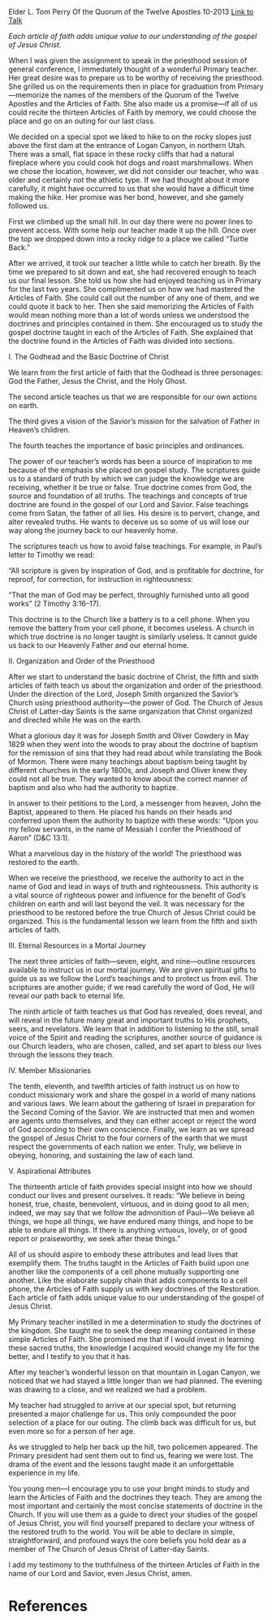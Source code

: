 Elder L. Tom Perry
Of the Quorum of the Twelve Apostles
10-2013
[Link to Talk](https://www.churchofjesuschrist.org/study/general-conference/2013/10/the-doctrines-and-principles-contained-in-the-articles-of-faith?lang=eng)

_Each article of faith adds unique value to our understanding of the gospel of Jesus Christ._

When I was given the assignment to speak in the priesthood session of general conference, I immediately thought of a wonderful Primary teacher. Her great desire was to prepare us to be worthy of receiving the priesthood. She grilled us on the requirements then in place for graduation from Primary—memorize the names of the members of the Quorum of the Twelve Apostles and the Articles of Faith. She also made us a promise—if all of us could recite the thirteen Articles of Faith by memory, we could choose the place and go on an outing for our last class.

We decided on a special spot we liked to hike to on the rocky slopes just above the first dam at the entrance of Logan Canyon, in northern Utah. There was a small, flat space in these rocky cliffs that had a natural fireplace where you could cook hot dogs and roast marshmallows. When we chose the location, however, we did not consider our teacher, who was older and certainly not the athletic type. If we had thought about it more carefully, it might have occurred to us that she would have a difficult time making the hike. Her promise was her bond, however, and she gamely followed us.

First we climbed up the small hill. In our day there were no power lines to prevent access. With some help our teacher made it up the hill. Once over the top we dropped down into a rocky ridge to a place we called “Turtle Back.”

After we arrived, it took our teacher a little while to catch her breath. By the time we prepared to sit down and eat, she had recovered enough to teach us our final lesson. She told us how she had enjoyed teaching us in Primary for the last two years. She complimented us on how we had mastered the Articles of Faith. She could call out the number of any one of them, and we could quote it back to her. Then she said memorizing the Articles of Faith would mean nothing more than a lot of words unless we understood the doctrines and principles contained in them. She encouraged us to study the gospel doctrine taught in each of the Articles of Faith. She explained that the doctrine found in the Articles of Faith was divided into sections.





I. The Godhead and the Basic Doctrine of Christ



We learn from the first article of faith that the Godhead is three personages: God the Father, Jesus the Christ, and the Holy Ghost.

The second article teaches us that we are responsible for our own actions on earth.

The third gives a vision of the Savior’s mission for the salvation of Father in Heaven’s children.

The fourth teaches the importance of basic principles and ordinances.

The power of our teacher’s words has been a source of inspiration to me because of the emphasis she placed on gospel study. The scriptures guide us to a standard of truth by which we can judge the knowledge we are receiving, whether it be true or false. True doctrine comes from God, the source and foundation of all truths. The teachings and concepts of true doctrine are found in the gospel of our Lord and Savior. False teachings come from Satan, the father of all lies. His desire is to pervert, change, and alter revealed truths. He wants to deceive us so some of us will lose our way along the journey back to our heavenly home.

The scriptures teach us how to avoid false teachings. For example, in Paul’s letter to Timothy we read:

“All scripture is given by inspiration of God, and is profitable for doctrine, for reproof, for correction, for instruction in righteousness:

“That the man of God may be perfect, throughly furnished unto all good works” (2 Timothy 3:16–17).

This doctrine is to the Church like a battery is to a cell phone. When you remove the battery from your cell phone, it becomes useless. A church in which true doctrine is no longer taught is similarly useless. It cannot guide us back to our Heavenly Father and our eternal home.







II. Organization and Order of the Priesthood



After we start to understand the basic doctrine of Christ, the fifth and sixth articles of faith teach us about the organization and order of the priesthood. Under the direction of the Lord, Joseph Smith organized the Savior’s Church using priesthood authority—the power of God. The Church of Jesus Christ of Latter-day Saints is the same organization that Christ organized and directed while He was on the earth.

What a glorious day it was for Joseph Smith and Oliver Cowdery in May 1829 when they went into the woods to pray about the doctrine of baptism for the remission of sins that they had read about while translating the Book of Mormon. There were many teachings about baptism being taught by different churches in the early 1800s, and Joseph and Oliver knew they could not all be true. They wanted to know about the correct manner of baptism and also who had the authority to baptize.

In answer to their petitions to the Lord, a messenger from heaven, John the Baptist, appeared to them. He placed his hands on their heads and conferred upon them the authority to baptize with these words: “Upon you my fellow servants, in the name of Messiah I confer the Priesthood of Aaron” (D&C 13:1).

What a marvelous day in the history of the world! The priesthood was restored to the earth.

When we receive the priesthood, we receive the authority to act in the name of God and lead in ways of truth and righteousness. This authority is a vital source of righteous power and influence for the benefit of God’s children on earth and will last beyond the veil. It was necessary for the priesthood to be restored before the true Church of Jesus Christ could be organized. This is the fundamental lesson we learn from the fifth and sixth articles of faith.







III. Eternal Resources in a Mortal Journey



The next three articles of faith—seven, eight, and nine—outline resources available to instruct us in our mortal journey. We are given spiritual gifts to guide us as we follow the Lord’s teachings and to protect us from evil. The scriptures are another guide; if we read carefully the word of God, He will reveal our path back to eternal life.

The ninth article of faith teaches us that God has revealed, does reveal, and will reveal in the future many great and important truths to His prophets, seers, and revelators. We learn that in addition to listening to the still, small voice of the Spirit and reading the scriptures, another source of guidance is our Church leaders, who are chosen, called, and set apart to bless our lives through the lessons they teach.







IV. Member Missionaries



The tenth, eleventh, and twelfth articles of faith instruct us on how to conduct missionary work and share the gospel in a world of many nations and various laws. We learn about the gathering of Israel in preparation for the Second Coming of the Savior. We are instructed that men and women are agents unto themselves, and they can either accept or reject the word of God according to their own conscience. Finally, we learn as we spread the gospel of Jesus Christ to the four corners of the earth that we must respect the governments of each nation we enter. Truly, we believe in obeying, honoring, and sustaining the law of each land.







V. Aspirational Attributes



The thirteenth article of faith provides special insight into how we should conduct our lives and present ourselves. It reads: “We believe in being honest, true, chaste, benevolent, virtuous, and in doing good to all men; indeed, we may say that we follow the admonition of Paul—We believe all things, we hope all things, we have endured many things, and hope to be able to endure all things. If there is anything virtuous, lovely, or of good report or praiseworthy, we seek after these things.”

All of us should aspire to embody these attributes and lead lives that exemplify them. The truths taught in the Articles of Faith build upon one another like the components of a cell phone mutually supporting one another. Like the elaborate supply chain that adds components to a cell phone, the Articles of Faith supply us with key doctrines of the Restoration. Each article of faith adds unique value to our understanding of the gospel of Jesus Christ.



My Primary teacher instilled in me a determination to study the doctrines of the kingdom. She taught me to seek the deep meaning contained in these simple Articles of Faith. She promised me that if I would invest in learning these sacred truths, the knowledge I acquired would change my life for the better, and I testify to you that it has.

After my teacher’s wonderful lesson on that mountain in Logan Canyon, we noticed that we had stayed a little longer than we had planned. The evening was drawing to a close, and we realized we had a problem.

My teacher had struggled to arrive at our special spot, but returning presented a major challenge for us. This only compounded the poor selection of a place for our outing. The climb back was difficult for us, but even more so for a person of her age.

As we struggled to help her back up the hill, two policemen appeared. The Primary president had sent them out to find us, fearing we were lost. The drama of the event and the lessons taught made it an unforgettable experience in my life.

You young men—I encourage you to use your bright minds to study and learn the Articles of Faith and the doctrines they teach. They are among the most important and certainly the most concise statements of doctrine in the Church. If you will use them as a guide to direct your studies of the gospel of Jesus Christ, you will find yourself prepared to declare your witness of the restored truth to the world. You will be able to declare in simple, straightforward, and profound ways the core beliefs you hold dear as a member of The Church of Jesus Christ of Latter-day Saints.

I add my testimony to the truthfulness of the thirteen Articles of Faith in the name of our Lord and Savior, even Jesus Christ, amen.

# References
